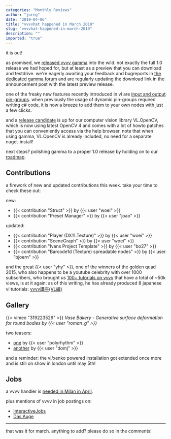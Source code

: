 ```yaml
---
categories: "Monthly Reviews"
author: "joreg"
date: "2019-04-06"
title: "vvvvhat happened in March 2019"
slug: "vvvvhat-happened-in-march-2019"
description: ""
imported: "true"
---
```



it is out!

as promised, we [released vvvv gamma](/blog/2019/vvvv-gamma-2019.1-preview) into the wild. not exactly the full 1.0 release we had hoped for, but at least as a preview that you can download and testdrive. we're eagerly awaiting your feedback and bugreports in [the dedicated gamma forum](https://discourse.vvvv.org/c/gamma) and are regularly updating the download link in the announcement post with the latest preview release.

one of the freaky new features recently introduced in vl are [input and output pin-groups](/blog/2019/vl-input-and-output-pin-groups). when previously the usage of dynamic pin-groups required writing c# code, it is now a breeze to add them to your own nodes with just a few clicks.

and a [release candidate](/blog/vl.opencv-release-candidatere) is up for our computer vision library VL.OpenCV, which is now using latest OpenCV 4 and comes with a lot of howto patches that you can conveniently access via the help browser. note that when using gamma, VL.OpenCV is already included, no need for a separate nuget-install!

next steps? polishing gamma to a proper 1.0 release by holding on to our [roadmap](https://betadocs.vvvv.org/roadmap.html).

## Contributions

a firework of new and updated contributions this week. take your time to check these out:
<!--{SPLIT()}-->
new:
- {{< contribution "Struct" >}} by {{< user "woei" >}}
- {{< contribution "Preset Manager" >}} by {{< user "joao" >}}
<!--~~~-->
updated:
- {{< contribution "Player (DX11.Texture)" >}} by {{< user "woei" >}}
- {{< contribution "SceneGraph" >}} by {{< user "woei" >}}
- {{< contribution "Ivans Project Template" >}} by {{< user "bo27" >}}
- {{< contribution "Barcode1d (Texture) spreadable nodes" >}} by {{< user "bjoern" >}}
<!--{SPLIT}-->

and the great {{< user "yhy" >}}, one of the winners of the golden quad 2015, who also happens to be a youtube celebrity with over 1000 subscribers, who brought us [100+ tutorials on vvvv](https://www.youtube.com/playlist?list=PLqjkdWFcBMk8gVdbGuSqwi4q1ihr7LcaW) that have a total of ~50k views, is at it again: as of this writing, he has already produced 8 japanese vl tutorials: [vvvv講座(VL編)](https://www.youtube.com/playlist?list=PLqjkdWFcBMk_z0kG5-D8VfPfNjjRDdWRV)

## Gallery

{{< vimeo "319223529" >}}
*Vase Bakery - Generative surface deformation for round bodies by {{< user "roman_g" >}}*

two teasers:
* [one](/blog/pathtracer-progress) by {{< user "polyrhythm" >}}
* [another](https://www.youtube.com/watch?v=jjKrE4LZIUI) by {{< user "domj" >}}

and a reminder:
the vl/xenko powered installation [](http://oceanofair.com) got extended once more and is still on show in london until may 5th!

## Jobs

a vvvv handler is [needed in Milan in April](https://discourse.vvvv.org/t/designweek-milan-looking-for-somebody-who-could-keep-an-eye-on-our-installation/17408).

plus mentions of vvvv in job postings on:
* [InteractiveJobs](https://interactivejobs.io/?category=all&search=vvvv)
* [Das Auge](https://dasauge.de/sta/Vvvv/)


---

that was it for march. anything to add? please do so in the comments!




